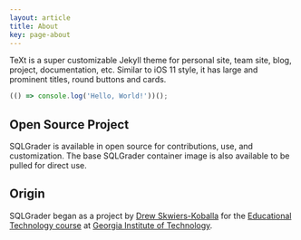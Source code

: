 ```yaml
---
layout: article
title: About
key: page-about
---
```




TeXt is a super customizable Jekyll theme for personal site, team site, blog, project, documentation, etc. Similar to iOS 11 style, it has large and prominent titles, round buttons and cards.

```javascript
(() => console.log('Hello, World!'))();
```

## Open Source Project

SQLGrader is available in open source for contributions, use, and customization.  The base SQLGrader container image is also available to be pulled for direct use.



## Origin

SQLGrader began as a project by [Drew Skwiers-Koballa](https://www.linkedin.com/in/drew-skwiers-koballa/) for the [Educational Technology course](http://omscs6460.gatech.edu/) at [Georgia Institute of Technology](https://omscs.gatech.edu/). 